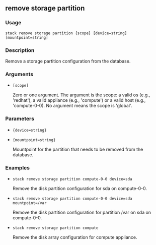 ## remove storage partition

### Usage

`stack remove storage partition {scope} [device=string] [mountpoint=string]`

### Description


Remove a storage partition configuration from the database.



### Arguments

* `[scope]`

   Zero or one argument. The argument is the scope: a valid os (e.g.,
	'redhat'), a valid appliance (e.g., 'compute') or a valid host
	(e.g., 'compute-0-0). No argument means the scope is 'global'.


### Parameters
* `{device=string}`
* `{mountpoint=string}`

   Mountpoint for the partition that needs to be removed from
	the database.

### Examples

* `stack remove storage partition compute-0-0 device=sda`

   Remove the disk partition configuration for sda on compute-0-0.

* `stack remove storage partition compute-0-0 device=sda mountpoint=/var`

   Remove the disk partition configuration for partition /var on sda on compute-0-0.

* `stack remove storage partition compute`

   Remove the disk array configuration for compute
	appliance.



